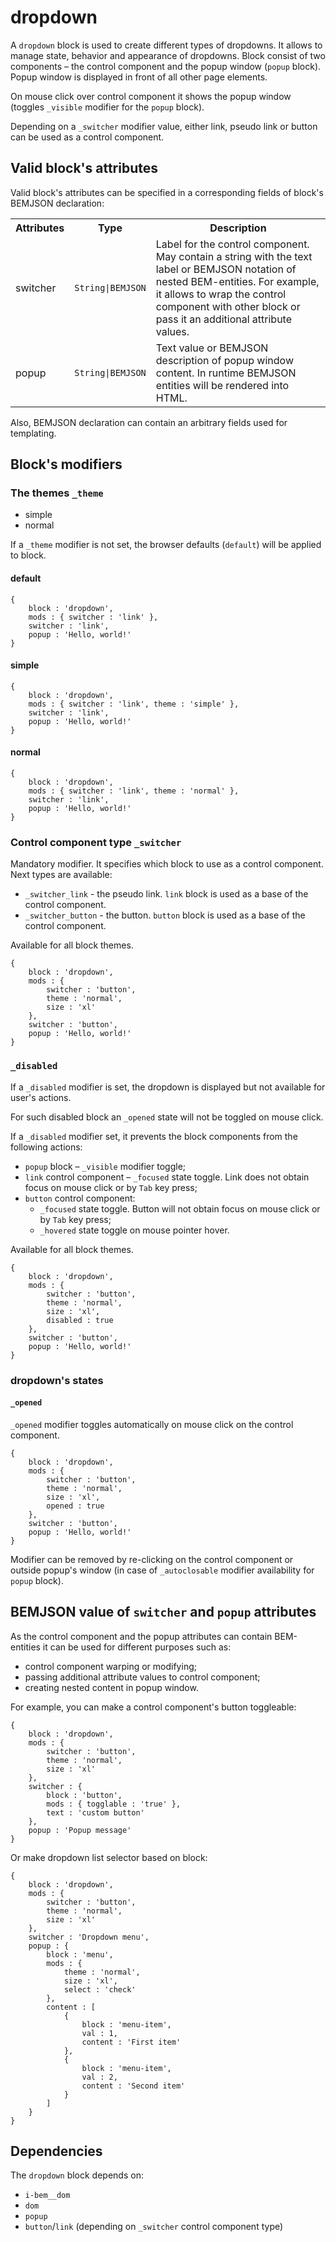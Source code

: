 # dropdown

A `dropdown` block is used to create different types of dropdowns.  It allows to manage state, behavior and appearance of dropdowns. Block consist of two components – the control component and the popup window (`popup` block). Popup window is displayed in front of all other page elements.

On mouse click over control component it shows the popup window (toggles `_visible` modifier for the `popup` block).

Depending on a `_switcher` modifier value, either link, pseudo link or button can be used as a control component.


## Valid block's attributes

Valid block's attributes can be specified in a corresponding fields of block's BEMJSON declaration:

<table>
    <tr>
        <th align="center">Attributes</th>
        <th align="center">Type</th>
        <th align="center">Description</th>
    </tr>
    <tr>
        <td>switcher</td>
        <td><code>String|BEMJSON</code></td>
        <td>Label for the control component. May contain a string with the text label or BEMJSON notation of nested BEM-entities. For example, it allows to wrap the control component with other block or pass it an additional attribute values.</td>
    </tr>
       <tr>
        <td>popup</td>
        <td><code>String|BEMJSON</code></td>
        <td>Text value or BEMJSON description of popup window content. In runtime BEMJSON entities will be rendered into HTML.</td>
    </tr>
</table>

Also, BEMJSON declaration can contain an arbitrary fields used for templating.


## Block's modifiers

### The themes `_theme`

 * simple
 * normal

If a `_theme` modifier is not set, the browser defaults (`default`) will be applied to block.

#### default

```bemjson
{
    block : 'dropdown',
    mods : { switcher : 'link' },
    switcher : 'link',
    popup : 'Hello, world!'
}
```


#### simple

```bemjson
{
    block : 'dropdown',
    mods : { switcher : 'link', theme : 'simple' },
    switcher : 'link',
    popup : 'Hello, world!'
}
```


#### normal

```bemjson
{
    block : 'dropdown',
    mods : { switcher : 'link', theme : 'normal' },
    switcher : 'link',
    popup : 'Hello, world!'
}
```


### Control component type `_switcher`

Mandatory modifier. It specifies which block to use as a control component. Next types are available:

* `_switcher_link` - the pseudo link. `link` block is used as a base of the control component. 
* `_switcher_button` - the button. `button` block is used as a base of the control component. 

Available for all block themes.

```bemjson
{
    block : 'dropdown',
    mods : {
        switcher : 'button',
        theme : 'normal',
        size : 'xl'
    },
    switcher : 'button',
    popup : 'Hello, world!'
}
```


### `_disabled`

If a `_disabled` modifier is set, the dropdown is displayed but not available for user's actions.

For such disabled block an `_opened` state will not be toggled on mouse click.

If a `_disabled` modifier set, it prevents the block components from the following actions:

* `popup` block – `_visible` modifier toggle;
* `link` control component – `_focused` state toggle. Link does not obtain focus on mouse click or by `Tab` key press;
* `button` control component:
    * `_focused` state toggle. Button will not obtain focus on mouse click or by `Tab` key press;
    * `_hovered` state toggle on mouse pointer hover.

Available for all block themes.

```bemjson
{
    block : 'dropdown',
    mods : {
        switcher : 'button',
        theme : 'normal',
        size : 'xl',
        disabled : true
    },
    switcher : 'button',
    popup : 'Hello, world!'
}
```


### dropdown's states

#### `_opened`

`_opened` modifier toggles automatically on mouse click on the control component.

```bemjson
{
    block : 'dropdown',
    mods : {
        switcher : 'button',
        theme : 'normal',
        size : 'xl',
        opened : true
    },
    switcher : 'button',
    popup : 'Hello, world!'
}
```


Modifier can be removed by re-clicking on the control component or outside popup's window (in case of `_autoclosable` modifier availability for `popup` block).


## BEMJSON value of `switcher` and `popup` attributes 

As the control component and the popup attributes can contain BEM-entities it can be used for different purposes such as:

* control component warping or modifying;
* passing additional attribute values to control component;
* creating nested content in popup window.

For example, you can make a control component's button toggleable:

```bemjson
{
    block : 'dropdown',
    mods : {
        switcher : 'button',
        theme : 'normal',
        size : 'xl'
    },
    switcher : {
        block : 'button',
        mods : { togglable : 'true' },
        text : 'custom button'
    },
    popup : 'Popup message'
}
```


Or make dropdown list selector based on block:

```bemjson
{
    block : 'dropdown',
    mods : {
        switcher : 'button',
        theme : 'normal',
        size : 'xl'
    },
    switcher : 'Dropdown menu',
    popup : {
        block : 'menu',
        mods : {
            theme : 'normal',
            size : 'xl',
            select : 'check'
        },
        content : [
            {
                block : 'menu-item',
                val : 1,
                content : 'First item'
            },
            {
                block : 'menu-item',
                val : 2,
                content : 'Second item'
            }
        ]
    }
}
```


## Dependencies

The `dropdown` block depends on:

* `i-bem__dom`
* `dom`
* `popup`
* `button`/`link` (depending on `_switcher` control component type)
